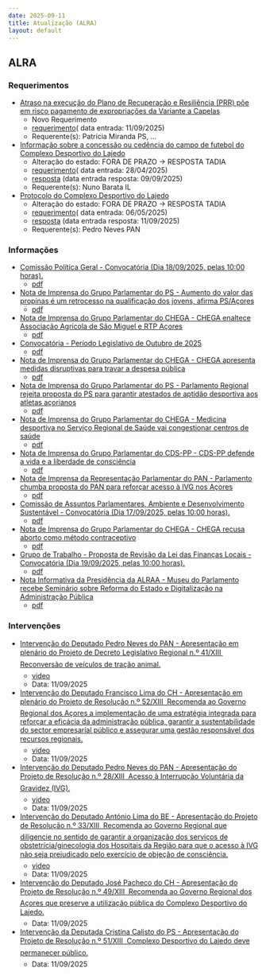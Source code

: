 ```yaml
---
date: 2025-09-11
title: Atualização (ALRA)
layout: default
---
```

## ALRA

### Requerimentos

* [Atraso na execução do Plano de Recuperação e Resiliência (PRR) põe em risco pagamento de expropriações da Variante a Capelas](http://base.alra.pt:82/4DACTION/w_pesquisa_registo/4/8942)
  * Novo Requerimento
  * [requerimento](http://base.alra.pt:82/Doc_Req/XIIIreque412.pdf)( data entrada: 11/09/2025)
  * Requerente(s): Patrícia Miranda PS, ...
* [Informação sobre a concessão ou cedência do campo de futebol do Complexo Desportivo do Lajedo](http://base.alra.pt:82/4DACTION/w_pesquisa_registo/4/8807)
  * Alteração do estado: FORA DE PRAZO → RESPOSTA TADIA
  * [requerimento](http://base.alra.pt:82/Doc_Req/XIIIreque337.pdf)( data entrada: 28/04/2025)
  * [resposta](http://base.alra.pt:82/Doc_Req/XIIIrequeresp337.pdf) (data entrada resposta: 09/09/2025)
  * Requerente(s): Nuno Barata IL
* [Protocolo do Complexo Desportivo do Lajedo](http://base.alra.pt:82/4DACTION/w_pesquisa_registo/4/8821)
  * Alteração do estado: FORA DE PRAZO → RESPOSTA TADIA
  * [requerimento](http://base.alra.pt:82/Doc_Req/XIIIreque346.pdf)( data entrada: 06/05/2025)
  * [resposta](http://base.alra.pt:82/Doc_Req/XIIIrequeresp346.pdf) (data entrada resposta: 11/09/2025)
  * Requerente(s): Pedro Neves PAN

### Informações

* [Comissão Política Geral - Convocatória (Dia 18/09/2025, pelas 10:00 horas).](http://base.alra.pt:82/4DACTION/w_pesquisa_registo/8/22080)
  * [pdf](http://base.alra.pt:82/Doc_Noticias/NI22080.pdf)
* [Nota de Imprensa do Grupo Parlamentar do PS - Aumento do valor das propinas é um retrocesso na qualificação dos jovens, afirma PS/Açores](http://base.alra.pt:82/4DACTION/w_pesquisa_registo/8/22081)
  * [pdf](http://base.alra.pt:82/Doc_Noticias/NI22081.pdf)
* [Nota de Imprensa do Grupo Parlamentar do CHEGA - CHEGA enaltece Associação Agrícola de São Miguel e RTP Açores](http://base.alra.pt:82/4DACTION/w_pesquisa_registo/8/22082)
  * [pdf](http://base.alra.pt:82/Doc_Noticias/NI22082.pdf)
* [Convocatória - Período Legislativo de Outubro de 2025](http://base.alra.pt:82/4DACTION/w_pesquisa_registo/8/22083)
  * [pdf](http://base.alra.pt:82/Doc_Noticias/NI22083.pdf)
* [Nota de Imprensa do Grupo Parlamentar do CHEGA - CHEGA apresenta medidas disruptivas para travar a despesa pública](http://base.alra.pt:82/4DACTION/w_pesquisa_registo/8/22084)
  * [pdf](http://base.alra.pt:82/Doc_Noticias/NI22084.pdf)
* [Nota de Imprensa do Grupo Parlamentar do PS - Parlamento Regional rejeita proposta do PS para garantir atestados de aptidão desportiva aos atletas açorianos](http://base.alra.pt:82/4DACTION/w_pesquisa_registo/8/22085)
  * [pdf](http://base.alra.pt:82/Doc_Noticias/NI22085.pdf)
* [Nota de Imprensa do Grupo Parlamentar do CHEGA - Medicina desportiva no Serviço Regional de Saúde vai congestionar centros de saúde](http://base.alra.pt:82/4DACTION/w_pesquisa_registo/8/22086)
  * [pdf](http://base.alra.pt:82/Doc_Noticias/NI22086.pdf)
* [Nota de Imprensa do Grupo Parlamentar do CDS-PP - CDS-PP defende a vida e a liberdade de consciência](http://base.alra.pt:82/4DACTION/w_pesquisa_registo/8/22087)
  * [pdf](http://base.alra.pt:82/Doc_Noticias/NI22087.pdf)
* [Nota de Imprensa da Representação Parlamentar do PAN - Parlamento chumba proposta do PAN para reforçar acesso à IVG nos Açores](http://base.alra.pt:82/4DACTION/w_pesquisa_registo/8/22088)
  * [pdf](http://base.alra.pt:82/Doc_Noticias/NI22088.pdf)
* [Comissão de Assuntos Parlamentares, Ambiente e Desenvolvimento Sustentável - Convocatória (Dia 17/09/2025, pelas 10:00 horas).](http://base.alra.pt:82/4DACTION/w_pesquisa_registo/8/22089)
  * [pdf](http://base.alra.pt:82/Doc_Noticias/NI22089.pdf)
* [Nota de Imprensa do Grupo Parlamentar do CHEGA - CHEGA recusa aborto como método contraceptivo](http://base.alra.pt:82/4DACTION/w_pesquisa_registo/8/22090)
  * [pdf](http://base.alra.pt:82/Doc_Noticias/NI22090.pdf)
* [Grupo de Trabalho - Proposta de Revisão da Lei das Finanças Locais - Convocatória (Dia 19/09/2025, pelas 10:00 horas).](http://base.alra.pt:82/4DACTION/w_pesquisa_registo/8/22077)
  * [pdf](http://base.alra.pt:82/Doc_Noticias/NI22077.pdf)
* [Nota Informativa da Presidência da ALRAA - Museu do Parlamento recebe Seminário sobre Reforma do Estado e Digitalização na Administração Pública](http://base.alra.pt:82/4DACTION/w_pesquisa_registo/8/22078)
  * [pdf](http://base.alra.pt:82/Doc_Noticias/NI22078.pdf)

### Intervenções

* [Intervenção do Deputado Pedro Neves do PAN - Apresentação em plenário do Projeto de Decreto Legislativo Regional n.º 41/XIII  Reconversão de veículos de tração animal.](http://base.alra.pt:82/4DACTION/w_pesquisa_registo/9/3386)
  * [video](https://video.alra.pt/Asset/Details/b15f11c3-c3df-4b15-b97e-6b880885d236)
  * Data: 11/09/2025
* [Intervenção do Deputado Francisco Lima do CH - Apresentação em plenário do Projeto de Resolução n.º 52/XIII  Recomenda ao Governo Regional dos Açores a implementação de uma estratégia integrada para reforçar a eficácia da administração pública, garantir a sustentabilidade do sector empresarial público e assegurar uma gestão responsável dos recursos regionais.](http://base.alra.pt:82/4DACTION/w_pesquisa_registo/9/3387)
  * [video](https://video.alra.pt/Asset/Details/2a4edc54-8efa-4273-9a56-390e935266c3)
  * Data: 11/09/2025
* [Intervenção do Deputado Pedro Neves do PAN - Apresentação do Projeto de Resolução n.º 28/XIII  Acesso à Interrupção Voluntária da Gravidez (IVG).](http://base.alra.pt:82/4DACTION/w_pesquisa_registo/9/3388)
  * [video](https://video.alra.pt/Asset/Details/29a455e9-13aa-41dd-87ca-60f76e056e4a)
  * Data: 11/09/2025
* [Intervenção do Deputado António Lima do BE  - Apresentação do Projeto de Resolução n.º 33/XIII  Recomenda ao Governo Regional que diligencie no sentido de garantir a organização dos serviços de obstetrícia/ginecologia dos Hospitais da Região para que o acesso à IVG não seja prejudicado pelo exercício de objeção de consciência.](http://base.alra.pt:82/4DACTION/w_pesquisa_registo/9/3389)
  * [video](https://video.alra.pt/Asset/Details/dcde01ac-fd47-4f8b-a09c-c2ddd4267604)
  * Data: 11/09/2025
* [Intervenção do Deputado José Pacheco do CH  - Apresentação do Projeto de Resolução n.º 49/XIII  Recomenda ao Governo Regional dos Açores que preserve a utilização pública do Complexo Desportivo do Lajedo.](http://base.alra.pt:82/4DACTION/w_pesquisa_registo/9/3390)
  * Data: 11/09/2025
* [Intervenção da Deputada Cristina Calisto do PS - Apresentação do Projeto de Resolução n.º 51/XIII  Complexo Desportivo do Lajedo deve permanecer público.](http://base.alra.pt:82/4DACTION/w_pesquisa_registo/9/3391)
  * Data: 11/09/2025
